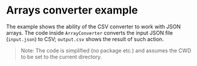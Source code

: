 # Arrays converter example

The example shows the ability of the CSV converter to work with JSON arrays. The code inside `ArrayConverter` converts the input JSON file (`input.json`) to CSV; `output.csv` shows the result of such action.

> Note: The code is simplified (no package etc.) and assumes the CWD to be set to the current directory.